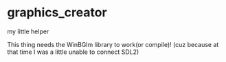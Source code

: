 # graphics_creator
my little helper

This thing needs the WinBGIm library to work(or compile)! (cuz because at that time I was a little unable to connect SDL2)
